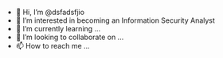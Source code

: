 - 👋 Hi, I’m @dsfadsfjio
- 👀 I’m interested in becoming an Information Security Analyst
- 🌱 I’m currently learning ...
- 💞️ I’m looking to collaborate on ...
- 📫 How to reach me ...

<!---
dsfadsfjio/dsfadsfjio is a ✨ special ✨ repository because its `README.md` (this file) appears on your GitHub profile.
You can click the Preview link to take a look at your changes.
--->
